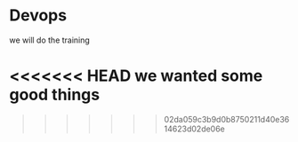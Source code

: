 # Devops

we will do the training 


<<<<<<< HEAD
we wanted some good things 
=======
>>>>>>> 02da059c3b9d0b8750211d40e3614623d02de06e
